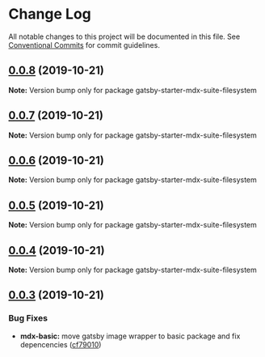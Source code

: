 # Change Log

All notable changes to this project will be documented in this file.
See [Conventional Commits](https://conventionalcommits.org) for commit guidelines.

## [0.0.8](https://github.com/axe312ger/gatsby-suite-mdx/compare/gatsby-starter-mdx-suite-filesystem@0.0.7...gatsby-starter-mdx-suite-filesystem@0.0.8) (2019-10-21)

**Note:** Version bump only for package gatsby-starter-mdx-suite-filesystem





## [0.0.7](https://github.com/axe312ger/gatsby-suite-mdx/compare/gatsby-starter-mdx-suite-filesystem@0.0.6...gatsby-starter-mdx-suite-filesystem@0.0.7) (2019-10-21)

**Note:** Version bump only for package gatsby-starter-mdx-suite-filesystem





## [0.0.6](https://github.com/axe312ger/gatsby-suite-mdx/compare/gatsby-starter-mdx-suite-filesystem@0.0.5...gatsby-starter-mdx-suite-filesystem@0.0.6) (2019-10-21)

**Note:** Version bump only for package gatsby-starter-mdx-suite-filesystem





## [0.0.5](https://github.com/axe312ger/gatsby-suite-mdx/compare/gatsby-starter-mdx-suite-filesystem@0.0.4...gatsby-starter-mdx-suite-filesystem@0.0.5) (2019-10-21)

**Note:** Version bump only for package gatsby-starter-mdx-suite-filesystem





## [0.0.4](https://github.com/axe312ger/gatsby-suite-mdx/compare/gatsby-starter-mdx-suite-filesystem@0.0.3...gatsby-starter-mdx-suite-filesystem@0.0.4) (2019-10-21)

**Note:** Version bump only for package gatsby-starter-mdx-suite-filesystem





## [0.0.3](https://github.com/axe312ger/gatsby-suite-mdx/compare/gatsby-starter-mdx-suite-filesystem@0.0.2...gatsby-starter-mdx-suite-filesystem@0.0.3) (2019-10-21)


### Bug Fixes

* **mdx-basic:** move gatsby image wrapper to basic package and fix depencencies ([cf79010](https://github.com/axe312ger/gatsby-suite-mdx/commit/cf790102c84d4ddbeb4180eec85504030b7b5ecd))
